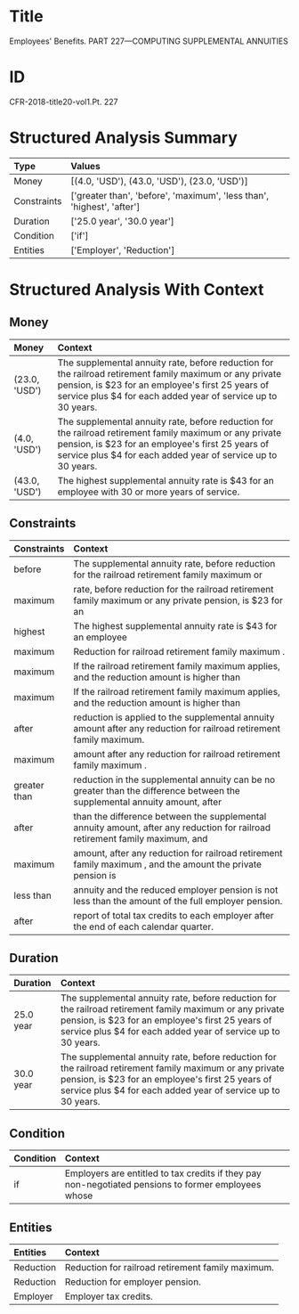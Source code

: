 # Title

 Employees' Benefits. PART 227—COMPUTING SUPPLEMENTAL ANNUITIES


# ID

 CFR-2018-title20-vol1.Pt. 227


# Structured Analysis Summary

| Type        | Values                                                                 |
|:------------|:-----------------------------------------------------------------------|
| Money       | [(4.0, 'USD'), (43.0, 'USD'), (23.0, 'USD')]                           |
| Constraints | ['greater than', 'before', 'maximum', 'less than', 'highest', 'after'] |
| Duration    | ['25.0 year', '30.0 year']                                             |
| Condition   | ['if']                                                                 |
| Entities    | ['Employer', 'Reduction']                                              |


# Structured Analysis With Context

 


## Money

| Money         | Context                                                                                                                                                                                                                      |
|:--------------|:-----------------------------------------------------------------------------------------------------------------------------------------------------------------------------------------------------------------------------|
| (23.0, 'USD') | The supplemental annuity rate, before reduction for the railroad retirement family maximum or any private pension, is $23 for an employee's first 25 years of service plus $4 for each added year of service up to 30 years. |
| (4.0, 'USD')  | The supplemental annuity rate, before reduction for the railroad retirement family maximum or any private pension, is $23 for an employee's first 25 years of service plus $4 for each added year of service up to 30 years. |
| (43.0, 'USD') | The highest supplemental annuity rate is $43 for an employee with 30 or more years of service.                                                                                                                               |


## Constraints

| Constraints   | Context                                                                                                                      |
|:--------------|:-----------------------------------------------------------------------------------------------------------------------------|
| before        | The supplemental annuity rate,  before reduction for the railroad retirement family maximum or                               |
| maximum       | rate, before reduction for the railroad retirement family maximum or any private pension, is $23 for an                      |
| highest       | The  highest supplemental annuity rate is $43 for an employee                                                                |
| maximum       | Reduction for railroad retirement family  maximum .                                                                          |
| maximum       | If the railroad retirement family  maximum applies, and the reduction amount is higher than                                  |
| maximum       | If the railroad retirement family  maximum applies, and the reduction amount is higher than                                  |
| after         | reduction is applied to the supplemental annuity amount after  any reduction for railroad retirement family maximum.         |
| maximum       | amount after any reduction for railroad retirement family maximum .                                                          |
| greater than  | reduction in the supplemental annuity can be no greater than the difference between the supplemental annuity amount, after   |
| after         | than the difference between the supplemental annuity amount, after any reduction for railroad retirement family maximum, and |
| maximum       | amount, after any reduction for railroad retirement family maximum , and the amount the private pension is                   |
| less than     | annuity and the reduced employer pension is not less than  the amount of the full employer pension.                          |
| after         | report of total tax credits to each employer after  the end of each calendar quarter.                                        |


## Duration

| Duration   | Context                                                                                                                                                                                                                      |
|:-----------|:-----------------------------------------------------------------------------------------------------------------------------------------------------------------------------------------------------------------------------|
| 25.0 year  | The supplemental annuity rate, before reduction for the railroad retirement family maximum or any private pension, is $23 for an employee's first 25 years of service plus $4 for each added year of service up to 30 years. |
| 30.0 year  | The supplemental annuity rate, before reduction for the railroad retirement family maximum or any private pension, is $23 for an employee's first 25 years of service plus $4 for each added year of service up to 30 years. |


## Condition

| Condition   | Context                                                                                              |
|:------------|:-----------------------------------------------------------------------------------------------------|
| if          | Employers are entitled to tax credits  if they pay non-negotiated pensions to former employees whose |


## Entities

| Entities   | Context                                            |
|:-----------|:---------------------------------------------------|
| Reduction  | Reduction  for railroad retirement family maximum. |
| Reduction  | Reduction  for employer pension.                   |
| Employer   | Employer  tax credits.                             |


